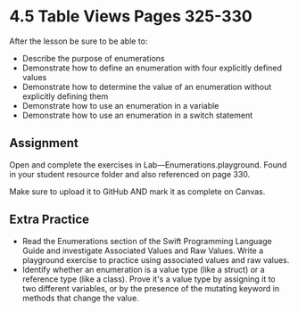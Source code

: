 # 4.5 Table Views Pages 325-330 #

After the lesson be sure to be able to:
- Describe the purpose of enumerations
- Demonstrate how to define an enumeration with four explicitly defined values
- Demonstrate how to determine the value of an enumeration without explicitly defining them
- Demonstrate how to use an enumeration in a variable
- Demonstrate how to use an enumeration in a switch statement

## Assignment ##

Open and complete the exercises in Lab—Enumerations.playground. Found in your student resource folder and also referenced on page 330.

Make sure to upload it to GitHub AND mark it as complete on Canvas.

## Extra Practice ##

- Read the Enumerations section of the Swift Programming Language Guide and investigate Associated Values and Raw Values. Write a playground exercise to practice using associated values and raw values.
- Identify whether an enumeration is a value type (like a struct) or a reference type (like a class). Prove it's a value type by assigning it to two different variables, or by the presence of the mutating keyword in methods that change the value.
